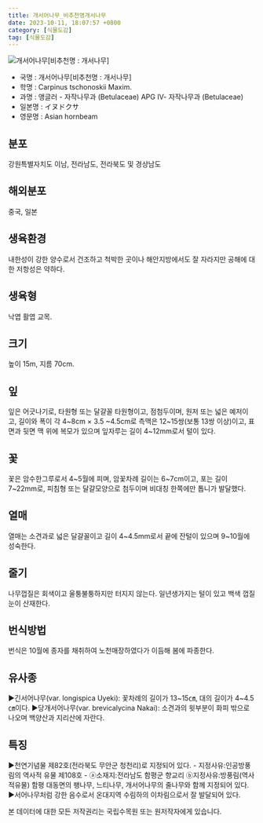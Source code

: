 ```yaml
---
title: 개서어나무_비추천명개서나무
date: 2023-10-11, 18:07:57 +0800
category: [식물도감]
tag: [식물도감]
---
```




![개서어나무[비추천명 : 개서나무]](http://www.nature.go.kr/fileUpload/plants/basic/Betulaceae/Carpinus/928/928_1_th2.jpg)
- 국명 : 개서어나무[비추천명 : 개서나무]
- 학명 : Carpinus tschonoskii Maxim.
- 과명 : 앵글러 - 자작나무과 (Betulaceae) APG Ⅳ- 자작나무과 (Betulaceae)
- 일본명 : イヌドクサ
- 영문명 : Asian hornbeam


## 분포
강원특별자치도 이남, 전라남도, 전라북도 및 경상남도
## 해외분포
중국, 일본
## 생육환경
내한성이 강한 양수로서 건조하고 척박한 곳이나 해안지방에서도 잘 자라지만 공해에 대한 저항성은 약하다.
## 생육형
낙엽 활엽 교목.
## 크기
높이 15m, 지름 70cm.
## 잎
잎은 어긋나기로, 타원형 또는 달걀꼴 타원형이고, 점첨두이며, 원저 또는 넓은 예저이고, 길이와 폭이 각 4~8cm × 3.5 ~4.5cm로 측맥은 12~15쌍(보통 13쌍 이상)이고, 표면과 뒷면 맥 위에 복모가 있으며 잎자루는 길이 4~12mm로서 털이 있다.
## 꽃
꽃은 암수한그루로서  4~5월에 피며, 암꽃차례 길이는 6~7cm이고, 포는 길이 7~22mm로, 피침형 또는 달걀모양으로 첨두이며 비대칭 한쪽에만 톱니가 발달했다.
## 열매
열매는 소견과로 넓은 달걀꼴이고 길이 4~4.5mm로서 끝에 잔털이 있으며 9~10월에 성숙한다.
## 줄기
나무껍질은 회색이고 울퉁불퉁하지만 터지지 않는다. 일년생가지는 털이 있고 백색 껍질눈이 산재한다.
## 번식방법
번식은 10월에 종자를 채취하여 노천매장하였다가 이듬해 봄에 파종한다.
## 유사종
▶긴서어나무(var. longispica Uyeki): 꽃차례의 길이가 13~15㎝, 대의 길이가 4~4.5㎝이다. ▶당개서어나무(var. brevicalycina Nakai): 소견과의 윗부분이 화피 밖으로 나오며 백양산과 지리산에 자란다.
## 특징
▶천연기념물 제82호(전라북도 무안군 청천리)로 지정되어 있다. - 지정사유:인공방풍림의 역사적 유물제108호 - ⓐ소재지:전라남도 함평군 향교리 ⓑ지정사유:방풍림(역사적유물) 함평 대동면의 팽나무, 느티나무, 개서어나무의 줄나무와 함께 지정되어 있다.▶서어나무처럼 강한 음수로서 온대지역 수림하의 이차림으로서 잘 발달되어 있다.






본 데이터에 대한 모든 저작권리는 국립수목원 또는 원저작자에게 있습니다.
